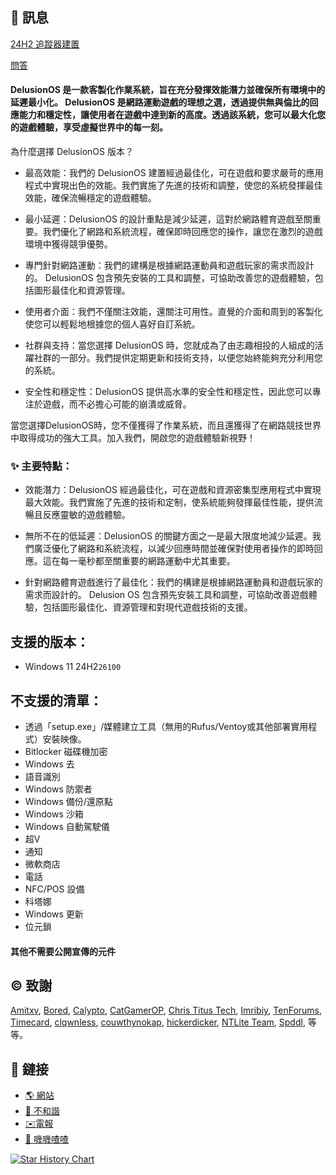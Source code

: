 ## 📌 訊息

[24H2 追蹤器建置](https://github.com/Delusion-LLC/DelusionOS/blob/main/DelusionOS/24H2.md)

[問答](https://github.com/Delusion-LLC/DelusionOS/blob/main/DelusionOS/Q&A.md)

#### DelusionOS 是一款客製化作業系統，旨在充分發揮效能潛力並確保所有環境中的延遲最小化。 DelusionOS 是網路運動遊戲的理想之選，透過提供無與倫比的回應能力和穩定性，讓使用者在遊戲中達到新的高度。透過該系統，您可以最大化您的遊戲體驗，享受虛擬世界中的每一刻。

為什麼選擇 DelusionOS 版本？

- 最高效能：我們的 DelusionOS 建置經過最佳化，可在遊戲和要求嚴苛的應用程式中實現出色的效能。我們實施了先進的技術和調整，使您的系統發揮最佳效能，確保流暢穩定的遊戲體驗。

- 最小延遲：DelusionOS 的設計重點是減少延遲，這對於網路體育遊戲至關重要。我們優化了網路和系統流程，確保即時回應您的操作，讓您在激烈的遊戲環境中獲得競爭優勢。

- 專門針對網路運動：我們的建構是根據網路運動員和遊戲玩家的需求而設計的。 DelusionOS 包含預先安裝的工具和調整，可協助改善您的遊戲體驗，包括圖形最佳化和資源管理。

- 使用者介面：我們不僅關注效能，還關注可用性。直覺的介面和周到的客製化使您可以輕鬆地根據您的個人喜好自訂系統。

- 社群與支持：當您選擇 DelusionOS 時，您就成為了由志趣相投的人組成的活躍社群的一部分。我們提供定期更新和技術支持，以便您始終能夠充分利用您的系統。

- 安全性和穩定性：DelusionOS 提供高水準的安全性和穩定性，因此您可以專注於遊戲，而不必擔心可能的崩潰或威脅。

當您選擇DelusionOS時，您不僅獲得了作業系統，而且還獲得了在網路競技世界中取得成功的強大工具。加入我們，開啟您的遊戲體驗新視野！

### ✨ 主要特點：

- 效能潛力：DelusionOS 經過最佳化，可在遊戲和資源密集型應用程式中實現最大效能。我們實施了先進的技術和定制，使系統能夠發揮最佳性能，提供流暢且反應靈敏的遊戲體驗。

- 無所不在的低延遲：DelusionOS 的關鍵方面之一是最大限度地減少延遲。我們廣泛優化了網路和系統流程，以減少回應時間並確保對使用者操作的即時回應。這在每一毫秒都至關重要的網路運動中尤其重要。

- 針對網路體育遊戲進行了最佳化：我們的構建是根據網路運動員和遊戲玩家的需求而設計的。 Delusion OS 包含預先安裝工具和調整，可協助改善遊戲體驗，包括圖形最佳化、資源管理和對現代遊戲技術的支援。

## 支援的版本：
- Windows 11 24H2`26100`

## 不支援的清單：
- 透過「setup.exe」/媒體建立工具（無用的Rufus/Ventoy或其他部署實用程式）安裝映像。
- Bitlocker 磁碟機加密
- Windows 去
- 語音識別
- Windows 防禦者
- Windows 備份/還原點
- Windows 沙箱
- Windows 自動駕駛儀 <!-- 召回 -->
- 超V
- 通知
- 微軟商店
- 電話
- NFC/POS 設備
- 科塔娜
- Windows 更新
- 位元鎖
#### 其他不需要公開宣傳的元件

## ©️ 致謝
[Amitxv](https://twitter.com/amitxv), 
[Bored](https://twitter.com/Bra1nlet), [Calypto](https://twitter.com/CaIypto), [CatGamerOP](https://twitter.com/CatGamerOP),
[Chris Titus Tech](https://twitter.com/christitustech), 
[Imribiy](https://twitter.com/imribiy), [TenForums](https://www.tenforums.com/), [Timecard](https://github.com/djdallmann/GamingPCSetup), 
[clqwnless](https://github.com/clqwnless),
[couwthynokap](https://github.com/couwthynokap),
[hickerdicker](https://github.com/hickerdicker),
[NTLite Team](https://www.ntlite.com/community/index.php),
[Spddl](https://github.com/spddl), 等等。

## 🔗 鏈接
- [🌎 網站](https://deluos.vercel.app/)
- [🤖 不和諧](https://dsc.gg/delusionos/)
- [✉️電報](https://t.me/DelusionGroup/)
- [🐤 嘰嘰喳喳](https://x.com/DelusionLLC/)

<a href="https://star-history.com/#Delusion-LLC/DelusionOS&Date">
 <picture>
   <source media="(prefers-color-scheme: dark)" srcset="https://api.star-history.com/svg?repos=Delusion-LLC/DelusionOS&type=Date&theme=dark" />
   <source media="(prefers-color-scheme: light)" srcset="https://api.star-history.com/svg?repos=Delusion-LLC/DelusionOS&type=Date" />
   <img alt="Star History Chart" src="https://api.star-history.com/svg?repos=Delusion-LLC/DelusionOS&type=Date" />
 </picture>
</a>
